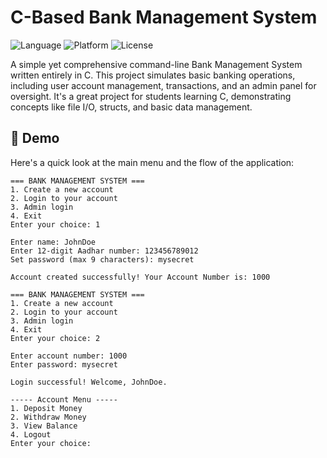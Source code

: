# C-Based Bank Management System

![Language](https://img.shields.io/badge/Language-C-blue.svg)
![Platform](https://img.shields.io/badge/Platform-Console-lightgrey.svg)
![License](https://img.shields.io/badge/License-MIT-green.svg)

A simple yet comprehensive command-line Bank Management System written entirely in C. This project simulates basic banking operations, including user account management, transactions, and an admin panel for oversight. It's a great project for students learning C, demonstrating concepts like file I/O, structs, and basic data management.

## 📸 Demo

Here's a quick look at the main menu and the flow of the application:

```text
=== BANK MANAGEMENT SYSTEM ===
1. Create a new account
2. Login to your account
3. Admin login
4. Exit
Enter your choice: 1

Enter name: JohnDoe
Enter 12-digit Aadhar number: 123456789012
Set password (max 9 characters): mysecret

Account created successfully! Your Account Number is: 1000

=== BANK MANAGEMENT SYSTEM ===
1. Create a new account
2. Login to your account
3. Admin login
4. Exit
Enter your choice: 2

Enter account number: 1000
Enter password: mysecret

Login successful! Welcome, JohnDoe.

----- Account Menu -----
1. Deposit Money
2. Withdraw Money
3. View Balance
4. Logout
Enter your choice:
